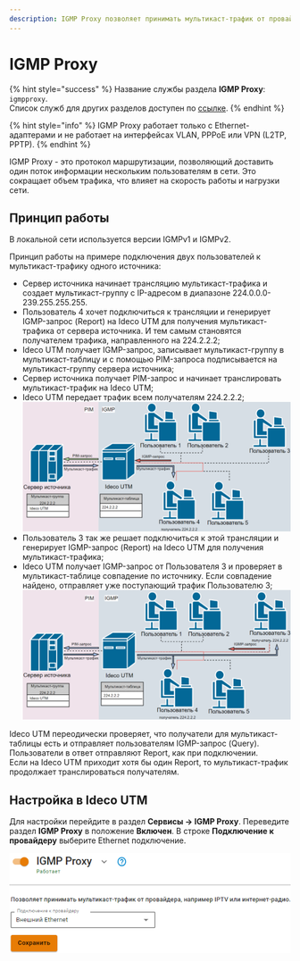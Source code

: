 ```yaml
---
description: IGMP Proxy позволяет принимать мультикаст-трафик от провайдера и используется для уменьшения нагрузки на сеть.
---
```


# IGMP Proxy

{% hint style="success" %}
Название службы раздела **IGMP Proxy**: `igmpproxy`. \
Список служб для других разделов доступен по [ссылке](../server-management/terminal.md).
{% endhint %}

{% hint style="info" %}
IGMP Proxy работает только с Ethernet-адаптерами и не работает на интерфейсах VLAN, PPPoE или VPN (L2TP, PPTP).
{% endhint %}

IGMP Proxy - это протокол маршрутизации, позволяющий доставить один поток информации нескольким пользователям в сети. Это сокращает объем трафика, что влияет на скорость работы и нагрузки сети. 

## Принцип работы

В локальной сети используется версии IGMPv1 и IGMPv2.

Принцип работы на примере подключения двух пользователей к мультикаст-трафику одного источника: 
* Сервер источника начинает трансляцию мультикаст-трафика и создает мультикаст-группу с IP-адресом в диапазоне 224.0.0.0-239.255.255.255. 
* Пользователь 4 хочет подключиться к трансляции и генерирует IGMP-запрос (Report) на Ideco UTM для получения мультикаст-трафика от сервера источника. И тем самым становятся получателем трафика, направленного на 224.2.2.2;
* Ideco UTM получает IGMP-запрос, записывает мультикаст-группу в мультикаст-таблицу и с помощью PIM-запроса подписывается на мультикаст-группу сервера источника; 
* Сервер источника получает PIM-запрос и начинает транслировать мультикаст-трафик на Ideco UTM;
* Ideco UTM передает трафик всем получателям 224.2.2.2;
![](../../.gitbook/assets/igmp.png)
* Пользователь 3 так же решает подключиться к этой трансляции и генерирует IGMP-запрос (Report) на Ideco UTM для получения мультикаст-трафика;
* Ideco UTM получает IGMP-запрос от Пользователя 3 и проверяет в мультикаст-таблице совпадение по источнику. Если совпадение найдено, отправляет уже поступающий трафик Пользователю 3;
![](../../.gitbook/assets/igmp1.png)

Ideco UTM переодически проверяет, что получатели для мультикаст-таблицы есть и отправляет пользователям IGMP-запрос (Query). Пользователи в ответ отправляют Report, как при подключении. \
Если на Ideco UTM приходит хотя бы один Report, то мультикаст-трафик продолжает транслироваться получателям.

## Настройка в Ideco UTM

Для настройки перейдите в раздел **Сервисы -> IGMP Proxy**. Переведите раздел **IGMP Proxy** в положение **Включен**. В строке **Подключение к провайдеру** выберите Ethernet подключение.

![](../../.gitbook/assets/igmp2.png)